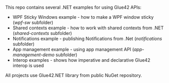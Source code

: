 This repo contains several .NET examples for using Glue42 APIs:

* WPF Sticky Windows example - how to make a WPF window sticky (*wpf-sw* subfolder)
* Shared contexts example - how to work with shared contexts from .NET (*shared-contexts* subfolder)
* Notifications example - publishing Notifications from .Net (*notifications* subfolder)
* App management example - using app management API (*app-management-demo* subfolder)
* Interop examples - shows how imperative and declarative Glue42 interop is used

All projects use Glue42.NET library from public NuGet repository.
